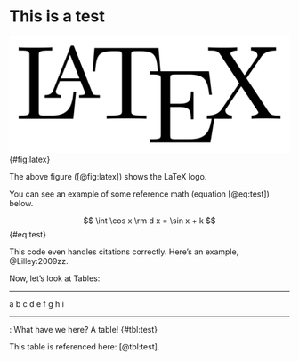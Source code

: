 This is a test
==============

![The LaTeX logo](test.png){#fig:latex}

The above figure ([@fig:latex]) shows the LaTeX logo.

You can see an example of some reference math (equation [@eq:test])
below.

$$
	\int \cos x \rm d x = \sin x + k
$$ {#eq:test}

This code even handles citations correctly. Here’s an example,
@Lilley:2009zz.

Now, let’s look at Tables:

  --- --- ---
   a   b   c
   d   e   f
   g   h   i
  --- --- ---


: What have we here? A table! {#tbl:test}

This table is referenced here: [@tbl:test].

